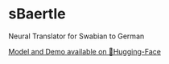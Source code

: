 # sBaertle
Neural Translator for Swabian to German

[Model and Demo available on 🤗Hugging-Face](https://huggingface.co/Finitearth/sBaertle)
